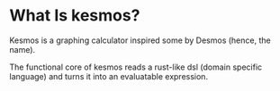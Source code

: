 # What Is kesmos?

Kesmos is a graphing calculator inspired some by Desmos (hence, the name).

The functional core of kesmos reads a rust-like dsl (domain specific language) and turns it into an evaluatable expression.
